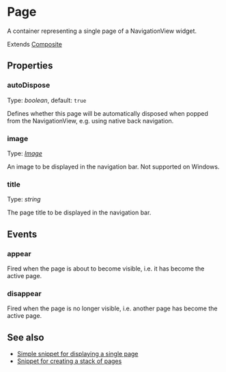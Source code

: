 ---
---
# Page

A container representing a single page of a NavigationView widget.

Extends [Composite](Composite.md)

## Properties

### autoDispose

Type: *boolean*, default: `true`

Defines whether this page will be automatically disposed when popped from the NavigationView, e.g. using native back navigation.

### image

Type: *[Image](../types.md#image)*

An image to be displayed in the navigation bar. Not supported on Windows.

### title

Type: *string*

The page title to be displayed in the navigation bar.


## Events

### appear

Fired when the page is about to become visible, i.e. it has become the active page.


### disappear

Fired when the page is no longer visible, i.e. another page has become the active page.



## See also

- [Simple snippet for displaying a single page](https://github.com/eclipsesource/tabris-js/tree/v2.0.0-beta2/snippets/navigationview-page.js)
- [Snippet for creating a stack of pages](https://github.com/eclipsesource/tabris-js/tree/v2.0.0-beta2/snippets/navigationview-page-stacked.js)
